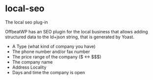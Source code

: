 # local-seo
The local seo plug-in 

OffbeatWP has an SEO plugin for the local business that allows adding structured data to the ld+json string, that is generated by Yoast. 

- A Type (what kind of company you have)
- The phone number and/or fax number
- The price range of the company ($  <-> $$$)
- The company name
- Address Locality
- Days and time the company is open
 
